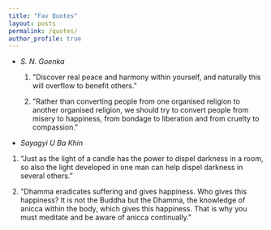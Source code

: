 ```yaml
---
title: "Fav Quotes"
layout: posts
permalink: /quotes/
author_profile: true
---
```

- *S. N. Goenka*
  1. "Discover real peace and harmony within yourself, and naturally this will overflow to benefit others."
 
  2. "Rather than converting people from one organised religion to another organised religion, we should try to convert people from misery to happiness, from bondage to liberation and from cruelty to compassion."
  
-  *Sayagyi U Ba Khin*
 1. “Just as the light of a candle has the power to dispel darkness in a room, so also the light developed in one man can help dispel darkness in several others.”

   
2. "Dhamma eradicates suffering and gives happiness. Who gives this happiness? It is not the Buddha but the Dhamma, the knowledge of anicca within the body, which gives this happiness. That is why you must meditate and be aware of anicca continually."
